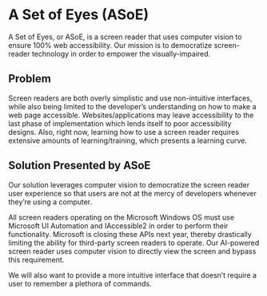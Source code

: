 # A Set of Eyes (ASoE)
A Set of Eyes, or ASoE, is a screen reader that uses computer vision to ensure 100% web accessibility. Our mission is to democratize screen-reader technology in order to empower the visually-impaired.

## Problem
Screen readers are both overly simplistic and use non-intuitive interfaces, while also being limited to the developer’s understanding on how to make a web page accessible. Websites/applications may leave accessibility to the last phase of implementation which lends itself to poor accessibility designs. Also, right now, learning how to use a screen reader requires extensive amounts of learning/training, which presents a learning curve.

## Solution Presented by ASoE
Our solution leverages computer vision to democratize the screen reader user experience so that users are not at the mercy of developers whenever they’re using a computer.

All screen readers operating on the Microsoft Windows OS must use Microsoft UI Automation and IAccessible2 in order to perform their functionality. Microsoft is closing these APIs next year, thereby drastically limiting the ability for third-party screen readers to operate. Our AI-powered screen reader uses computer vision to directly view the screen and bypass this requirement.

We will also want to provide a more intuitive interface that doesn’t require a user to remember a plethora of commands. 
